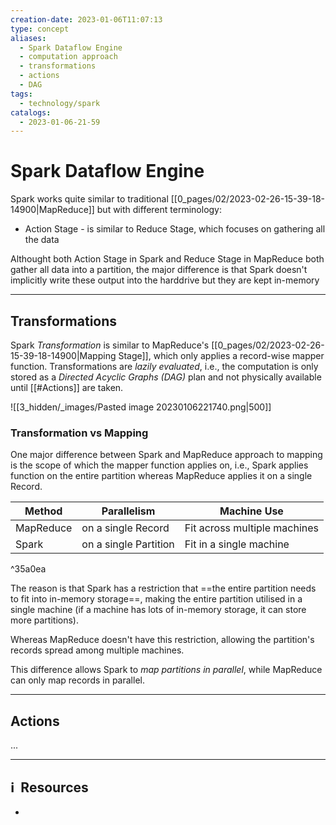 ```yaml
---
creation-date: 2023-01-06T11:07:13
type: concept
aliases:
  - Spark Dataflow Engine
  - computation approach
  - transformations
  - actions
  - DAG
tags:
  - technology/spark
catalogs:
  - 2023-01-06-21-59
---
```


# Spark Dataflow Engine 
   

Spark works quite similar to traditional [[0_pages/02/2023-02-26-15-39-18-14900|MapReduce]] but with different terminology: 


- Action Stage - is similar to Reduce Stage, which focuses on gathering all the data

Althought both Action Stage in Spark and Reduce Stage in MapReduce both gather all data into a partition, the major difference is that Spark doesn't implicitly write these output into the harddrive but they are kept in-memory

---
## Transformations

Spark *Transformation* is similar to MapReduce's [[0_pages/02/2023-02-26-15-39-18-14900|Mapping Stage]], which only applies a record-wise mapper function. Transformations are *lazily evaluated*, i.e., the computation is only stored as a *Directed Acyclic Graphs (DAG)* plan and not physically available until [[#Actions]] are taken.  

![[3_hidden/_images/Pasted image 20230106221740.png|500]]


### Transformation vs Mapping

One major difference between Spark and MapReduce approach to mapping is the scope of which the mapper function applies on, i.e., Spark applies function on the entire partition whereas MapReduce applies it on a single Record.  

| Method | Parallelism | Machine Use |
| --- | --- | --- |
| MapReduce | on a single Record | Fit across multiple machines | 
| Spark | on a single Partition | Fit in a single machine |

^35a0ea

The reason is that Spark has a restriction that ==the entire partition needs to fit into in-memory storage==, making the entire partition utilised in a single machine (if a machine has lots of in-memory storage, it can store more partitions). 

Whereas MapReduce doesn't have this restriction, allowing the partition's records spread among multiple machines. 

This difference allows Spark to *map partitions in parallel*, while MapReduce can only map records in parallel. 

---
## Actions
...



---
## ℹ️  Resources
- 